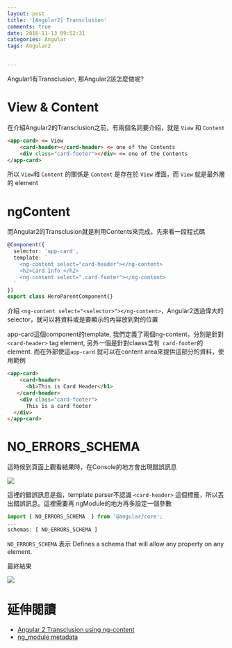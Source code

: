 ```yaml
---
layout: post
title: '[Angular2] Transclusion'
comments: true
date: 2016-11-13 09:52:31
categories: Angular
tags: Angular2


---
```


Angular1有Transclusion, 那Angular2該怎麼做呢?

<!-- more -->

# View & Content

在介紹Angular2的Transclusion之前，有兩個名詞要介紹，就是 `View` 和 `Content`

```html
<app-card> <= View    
    <card-header></card-header> <= one of the Contents
    <div class="card-footer"></div> <= one of the Contents
</app-card>
```

所以 `View`和 `Content` 的關係是 `Content` 是存在於 `View` 裡面，而 `View` 就是最外層的 element

# ngContent

而Angular2的Transclusion就是利用Contents來完成，先來看一段程式碼

```typescript
@Component({
  selector: 'app-card',
  template: `
    <ng-content select="card-header"></ng-content>
    <h2>Card Info </h2>    
    <ng-content select=".card-footer"></ng-content>
  `
})
export class HeroParentComponent{}
```

介紹 `<ng-content select="<selector>"></ng-content>`，Angular2透過偉大的selector，就可以將資料或是要顯示的內容放到對的位置

app-card這個component的template, 我們定義了兩個ng-content，分別是針對`<card-header>` tag element, 另外一個是針對claass含有` card-footer`的element. 而在外部使這`app-card` 就可以在content area來提供這部分的資料，使用範例

```html
<app-card>
    <card-header>
      <h1>This is Card Header</h1>
   </card-header>
    <div class="card-footer">
      This is a card footer
  </div>
</app-card>
```

#  NO_ERRORS_SCHEMA

這時候到頁面上觀看結果時，在Console的地方會出現錯誤訊息

![](https://farm6.staticflickr.com/5831/22770583938_e741cf1f0a_o.png)

這裡的錯誤訊息是指，template parser不認識 `<card-header>` 這個標籤，所以丟出錯誤訊息。這裡需要再 ngModule的地方再多設定一個參數

```typescript
import { NO_ERRORS_SCHEMA  } from '@angular/core';
...
schemas: [ NO_ERRORS_SCHEMA ]
```

`NO_ERRORS_SCHEMA` 表示 Defines a schema that will allow any property on any element.

最終結果

![](https://farm6.staticflickr.com/5651/25313550289_bd9a2cf181_o.png)



# 延伸閱讀

- [Angular 2 Transclusion using ng-content](https://scotch.io/tutorials/angular-2-transclusion-using-ng-content)
- [ng_module metadata](https://github.com/angular/angular/blob/1cf5f5fa38ea672a972313049c9de2db6024441d/modules/%40angular/core/src/metadata/ng_module.ts)
